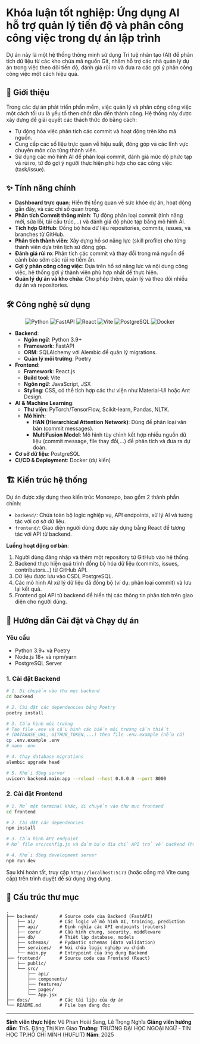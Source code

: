 # Khóa luận tốt nghiệp: Ứng dụng AI hỗ trợ quản lý tiến độ và phân công công việc trong dự án lập trình

Dự án này là một hệ thống thông minh sử dụng Trí tuệ nhân tạo (AI) để phân tích dữ liệu từ các kho chứa mã nguồn Git, nhằm hỗ trợ các nhà quản lý dự án trong việc theo dõi tiến độ, đánh giá rủi ro và đưa ra các gợi ý phân công công việc một cách hiệu quả.

## 🎯 Giới thiệu

Trong các dự án phát triển phần mềm, việc quản lý và phân công công việc một cách tối ưu là yếu tố then chốt dẫn đến thành công. Hệ thống này được xây dựng để giải quyết các thách thức đó bằng cách:

- Tự động hóa việc phân tích các commit và hoạt động trên kho mã nguồn.
- Cung cấp các số liệu trực quan về hiệu suất, đóng góp và các lĩnh vực chuyên môn của từng thành viên.
- Sử dụng các mô hình AI để phân loại commit, đánh giá mức độ phức tạp và rủi ro, từ đó gợi ý người thực hiện phù hợp cho các công việc (task/issue).

## ✨ Tính năng chính

- **Dashboard trực quan**: Hiển thị tổng quan về sức khỏe dự án, hoạt động gần đây, và các chỉ số quan trọng.
- **Phân tích Commit thông minh**: Tự động phân loại commit (tính năng mới, sửa lỗi, tái cấu trúc,...) và đánh giá độ phức tạp bằng mô hình AI.
- **Tích hợp GitHub**: Đồng bộ hóa dữ liệu repositories, commits, issues, và branches từ GitHub.
- **Phân tích thành viên**: Xây dựng hồ sơ năng lực (skill profile) cho từng thành viên dựa trên lịch sử đóng góp.
- **Đánh giá rủi ro**: Phân tích các commit và thay đổi trong mã nguồn để cảnh báo sớm các rủi ro tiềm ẩn.
- **Gợi ý phân công công việc**: Dựa trên hồ sơ năng lực và nội dung công việc, hệ thống gợi ý thành viên phù hợp nhất để thực hiện.
- **Quản lý dự án và kho chứa**: Cho phép thêm, quản lý và theo dõi nhiều dự án và repositories.

## 🛠️ Công nghệ sử dụng

<p align="center">
  <img src="https://img.shields.io/badge/Python-3776AB?style=for-the-badge&logo=python&logoColor=white" alt="Python"/>
  <img src="https://img.shields.io/badge/FastAPI-009688?style=for-the-badge&logo=fastapi&logoColor=white" alt="FastAPI"/>
  <img src="https://img.shields.io/badge/React-20232A?style=for-the-badge&logo=react&logoColor=61DAFB" alt="React"/>
  <img src="https://img.shields.io/badge/Vite-646CFF?style=for-the-badge&logo=vite&logoColor=white" alt="Vite"/>
  <img src="https://img.shields.io/badge/PostgreSQL-4169E1?style=for-the-badge&logo=postgresql&logoColor=white" alt="PostgreSQL"/>
  <img src="https://img.shields.io/badge/Docker-2496ED?style=for-the-badge&logo=docker&logoColor=white" alt="Docker"/>
</p>

- **Backend**:
  - **Ngôn ngữ**: Python 3.9+
  - **Framework**: FastAPI
  - **ORM**: SQLAlchemy với Alembic để quản lý migrations.
  - **Quản lý môi trường**: Poetry
- **Frontend**:
  - **Framework**: React.js
  - **Build tool**: Vite
  - **Ngôn ngữ**: JavaScript, JSX
  - **Styling**: CSS, có thể tích hợp các thư viện như Material-UI hoặc Ant Design.
- **AI & Machine Learning**:
  - **Thư viện**: PyTorch/TensorFlow, Scikit-learn, Pandas, NLTK.
  - **Mô hình**:
    - **HAN (Hierarchical Attention Network)**: Dùng để phân loại văn bản (commit messages).
    - **MultiFusion Model**: Mô hình tùy chỉnh kết hợp nhiều nguồn dữ liệu (commit message, file thay đổi,...) để phân tích và đưa ra dự đoán.
- **Cơ sở dữ liệu**: PostgreSQL
- **CI/CD & Deployment**: Docker (dự kiến)

## 🏗️ Kiến trúc hệ thống

Dự án được xây dựng theo kiến trúc Monorepo, bao gồm 2 thành phần chính:

- `backend/`: Chứa toàn bộ logic nghiệp vụ, API endpoints, xử lý AI và tương tác với cơ sở dữ liệu.
- `frontend/`: Giao diện người dùng được xây dựng bằng React để tương tác với API từ backend.

**Luồng hoạt động cơ bản**:

1. Người dùng đăng nhập và thêm một repository từ GitHub vào hệ thống.
2. Backend thực hiện quá trình đồng bộ hóa dữ liệu (commits, issues, contributors...) từ GitHub API.
3. Dữ liệu được lưu vào CSDL PostgreSQL.
4. Các mô hình AI xử lý dữ liệu đã đồng bộ (ví dụ: phân loại commit) và lưu lại kết quả.
5. Frontend gọi API từ backend để hiển thị các thông tin phân tích trên giao diện cho người dùng.

## 🚀 Hướng dẫn Cài đặt và Chạy dự án

### Yêu cầu

- Python 3.9+ và Poetry
- Node.js 18+ và npm/yarn
- PostgreSQL Server

### 1. Cài đặt Backend

```bash
# 1. Di chuyển vào thư mục backend
cd backend

# 2. Cài đặt các dependencies bằng Poetry
poetry install

# 3. Cấu hình môi trường
# Tạo file .env và cấu hình các biến môi trường cần thiết
# (DATABASE_URL, GITHUB_TOKEN,...) theo file .env.example (nếu có)
cp .env.example .env
# nano .env

# 4. Chạy database migrations
alembic upgrade head

# 5. Khởi động server
uvicorn backend.main:app --reload --host 0.0.0.0 --port 8000
```

### 2. Cài đặt Frontend

```bash
# 1. Mở một terminal khác, di chuyển vào thư mục frontend
cd frontend

# 2. Cài đặt các dependencies
npm install

# 3. Cấu hình API endpoint
# Mở file src/config.js và đảm bảo địa chỉ API trỏ về backend (http://localhost:8000)

# 4. Khởi động development server
npm run dev
```

Sau khi hoàn tất, truy cập `http://localhost:5173` (hoặc cổng mà Vite cung cấp) trên trình duyệt để sử dụng ứng dụng.

## 📂 Cấu trúc thư mục

```
.
├── backend/        # Source code của Backend (FastAPI)
│   ├── ai/         # Các logic về mô hình AI, training, prediction
│   ├── api/        # Định nghĩa các API endpoints (routers)
│   ├── core/       # Cấu hình chung, security, middleware
│   ├── db/         # Thiết lập database, models
│   ├── schemas/    # Pydantic schemas (data validation)
│   ├── services/   # Nơi chứa logic nghiệp vụ chính
│   └── main.py     # Entrypoint của ứng dụng Backend
├── frontend/       # Source code của Frontend (React)
│   ├── public/
│   └── src/
│       ├── api/
│       ├── components/
│       ├── features/
│       ├── pages/
│       └── App.jsx
├── docs/           # Các tài liệu của dự án
└── README.md       # File bạn đang đọc
```

---

**Sinh viên thực hiện**: Vũ Phan Hoài Sang, Lê Trọng Nghĩa
**Giảng viên hướng dẫn**: ThS. Đặng Thị Kim Giao
**Trường**: TRƯỜNG ĐẠI HỌC NGOẠI NGỮ - TIN HỌC TP.HỒ CHÍ MINH (HUFLIT)
**Năm**: 2025
